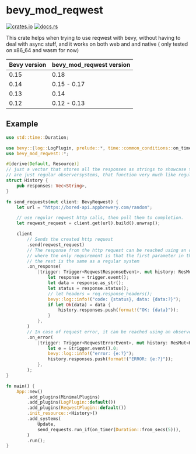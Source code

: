 # bevy_mod_reqwest

[![crates.io](https://img.shields.io/crates/v/bevy_mod_reqwest)](https://crates.io/crates/bevy_mod_reqwest)
[![docs.rs](https://docs.rs/bevy_mod_reqwest/badge.svg)](https://docs.rs/bevy_mod_reqwest)

This crate helps when trying to use reqwest with bevy, without having to deal with async stuff, and it works on both web and and native
( only tested on x86_64 and wasm for now)

| Bevy version | bevy_mod_reqwest version |
| ------------ | ------------------------ |
| 0.15         | 0.18                     |
| 0.14         | 0.15 - 0.17              |
| 0.13         | 0.14                     |
| 0.12         | 0.12 - 0.13              |

## Example

``` rust
use std::time::Duration;

use bevy::{log::LogPlugin, prelude::*, time::common_conditions::on_timer};
use bevy_mod_reqwest::*;

#[derive(Default, Resource)]
// just a vector that stores all the responses as strings to showcase that the `on_response` methods
// are just regular observersystems, that function very much like regular systems
struct History {
    pub responses: Vec<String>,
}

fn send_requests(mut client: BevyReqwest) {
    let url = "https://bored-api.appbrewery.com/random";

    // use regular reqwest http calls, then poll them to completion.
    let reqwest_request = client.get(url).build().unwrap();

    client
        // Sends the created http request
        .send(reqwest_request)
        // The response from the http request can be reached using an observersystem,
        // where the only requirement is that the first parameter in the system is the specific Trigger type
        // the rest is the same as a regular system
        .on_response(
            |trigger: Trigger<ReqwestResponseEvent>, mut history: ResMut<History>| {
                let response = trigger.event();
                let data = response.as_str();
                let status = response.status();
                // let headers = req.response_headers();
                bevy::log::info!("code: {status}, data: {data:?}");
                if let Ok(data) = data {
                    history.responses.push(format!("OK: {data}"));
                }
            },
        )
        // In case of request error, it can be reached using an observersystem as well
        .on_error(
            |trigger: Trigger<ReqwestErrorEvent>, mut history: ResMut<History>| {
                let e = &trigger.event().0;
                bevy::log::info!("error: {e:?}");
                history.responses.push(format!("ERROR: {e:?}"));
            },
        );
}

fn main() {
    App::new()
        .add_plugins(MinimalPlugins)
        .add_plugins(LogPlugin::default())
        .add_plugins(ReqwestPlugin::default())
        .init_resource::<History>()
        .add_systems(
            Update,
            send_requests.run_if(on_timer(Duration::from_secs(5))),
        )
        .run();
}
```
